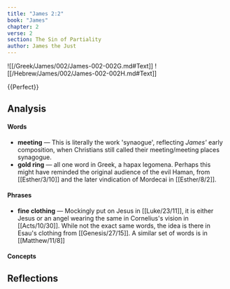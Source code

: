 ```yaml
---
title: "James 2:2"
book: "James"
chapter: 2
verse: 2
section: The Sin of Partiality
author: James the Just
---
```

![[/Greek/James/002/James-002-002G.md#Text]]
![[/Hebrew/James/002/James-002-002H.md#Text]]

{{Perfect}}

## Analysis

#### Words
- **meeting** — This is literally the work 'synaogue', reflecting <i>James'</i> early composition, when Christians still called their meeting/meeting places synagogue.
- **gold ring** — all one word in Greek, a hapax legomena.  Perhaps this might have reminded the original audience of the evil Haman, from [[Esther/3/10]] and the later vindication of Mordecai in [[Esther/8/2]].

#### Phrases
- **fine clothing** — Mockingly put on Jesus in [[Luke/23/11]], it is either Jesus or an angel wearing the same in Cornelius's vision in [[Acts/10/30]].  While not the exact same words, the idea is there in Esau's clothing from [[Genesis/27/15]].  A similar set of words is in [[Matthew/11/8]]

#### Concepts

## Reflections
